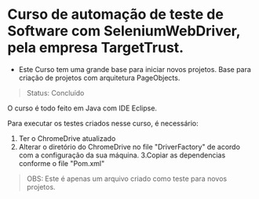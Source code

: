 # Curso de automação de teste de Software com SeleniumWebDriver, pela empresa TargetTrust.
- Este Curso tem uma grande base para iniciar novos projetos. Base para criação de projetos com arquitetura PageObjects.

> Status: Concluído

O curso é todo feito em Java com IDE Eclipse.

Para executar os testes criados nesse curso, é necessário:

1. Ter o ChromeDrive atualizado
2. Alterar o diretório do ChromeDrive no file "DriverFactory" de acordo com a configuração da sua máquina.
3.Copiar as dependencias conforme o file "Pom.xml"

>OBS: Este é apenas um arquivo criado como teste para novos projetos.

